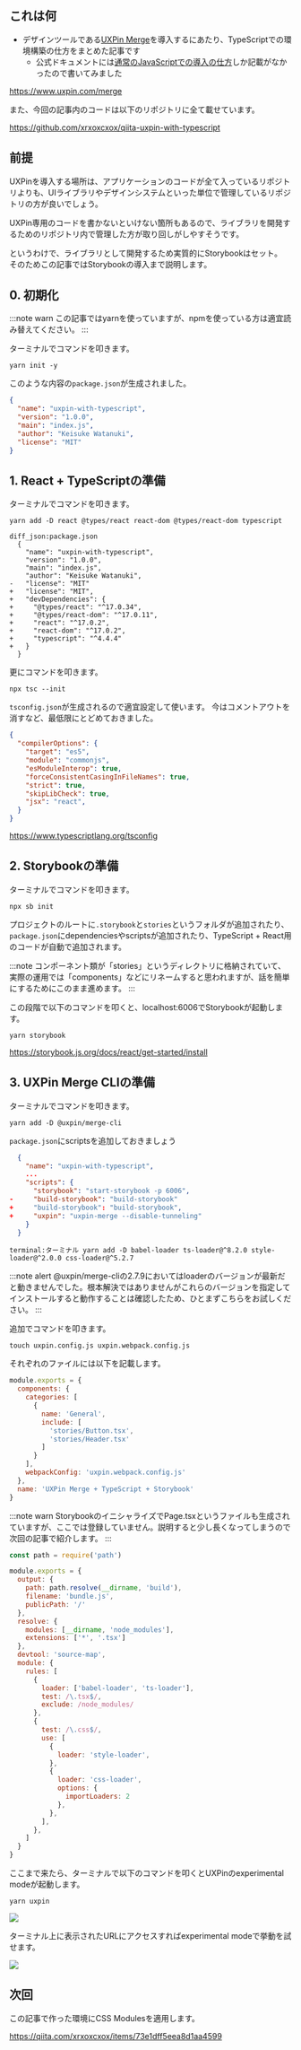 <!--
title:   0から作るUXPin Merge + TypeScript + Storybookの環境
tags:    React,TypeScript,UXPin,UXPin_Merge,storybook
id:      d75d9a00c8102216e0ae
private: false
-->
## これは何

- デザインツールである[UXPin Merge](https://www.uxpin.com/merge)を導入するにあたり、TypeScriptでの環境構築の仕方をまとめた記事です
    - 公式ドキュメントには[通常のJavaScriptでの導入の仕方](https://www.uxpin.com/docs/merge/integrating-your-own-components/)しか記載がなかったので書いてみました

https://www.uxpin.com/merge

また、今回の記事内のコードは以下のリポジトリに全て載せています。

https://github.com/xrxoxcxox/qiita-uxpin-with-typescript

## 前提

UXPinを導入する場所は、アプリケーションのコードが全て入っているリポジトリよりも、UIライブラリやデザインシステムといった単位で管理しているリポジトリの方が良いでしょう。

UXPin専用のコードを書かないといけない箇所もあるので、ライブラリを開発するためのリポジトリ内で管理した方が取り回しがしやすそうです。

というわけで、ライブラリとして開発するため実質的にStorybookはセット。
そのためこの記事ではStorybookの導入まで説明します。

## 0. 初期化

:::note warn
この記事ではyarnを使っていますが、npmを使っている方は適宜読み替えてください。
:::

ターミナルでコマンドを叩きます。

```terminal:ターミナル
yarn init -y
```

このような内容の`package.json`が生成されました。

```json:package.json
{
  "name": "uxpin-with-typescript",
  "version": "1.0.0",
  "main": "index.js",
  "author": "Keisuke Watanuki",
  "license": "MIT"
}
```

## 1. React + TypeScriptの準備

ターミナルでコマンドを叩きます。

```terminal:ターミナル
yarn add -D react @types/react react-dom @types/react-dom typescript
```

```
diff_json:package.json
  {
    "name": "uxpin-with-typescript",
    "version": "1.0.0",
    "main": "index.js",
    "author": "Keisuke Watanuki",
-   "license": "MIT"
+   "license": "MIT",
+   "devDependencies": {
+     "@types/react": "^17.0.34",
+     "@types/react-dom": "^17.0.11",
+     "react": "^17.0.2",
+     "react-dom": "^17.0.2",
+     "typescript": "^4.4.4"
+   }
  }
```

更にコマンドを叩きます。

```terminal:ターミナル
npx tsc --init
```

`tsconfig.json`が生成されるので適宜設定して使います。
今はコメントアウトを消すなど、最低限にとどめておきました。

```json:tsconfig.json
{
  "compilerOptions": {
    "target": "es5",
    "module": "commonjs",
    "esModuleInterop": true,
    "forceConsistentCasingInFileNames": true,
    "strict": true,
    "skipLibCheck": true,
    "jsx": "react",
  }
}
```

https://www.typescriptlang.org/tsconfig

## 2. Storybookの準備

ターミナルでコマンドを叩きます。

```terminal:ターミナル
npx sb init
```

プロジェクトのルートに`.storybook`と`stories`というフォルダが追加されたり、`package.json`にdependenciesやscriptsが追加されたり、TypeScript + React用のコードが自動で追加されます。

:::note
コンポーネント類が「stories」というディレクトリに格納されていて、実際の運用では「components」などにリネームすると思われますが、話を簡単にするためにこのまま進めます。
:::

この段階で以下のコマンドを叩くと、localhost:6006でStorybookが起動します。

```terminal:ターミナル
yarn storybook
```

https://storybook.js.org/docs/react/get-started/install

## 3. UXPin Merge CLIの準備

ターミナルでコマンドを叩きます。

```terminal:ターミナル
yarn add -D @uxpin/merge-cli
```

`package.json`にscriptsを追加しておきましょう

```diff_json:package.json
  {
    "name": "uxpin-with-typescript",
    ...
    "scripts": {
      "storybook": "start-storybook -p 6006",
-     "build-storybook": "build-storybook"
+     "build-storybook": "build-storybook",
+     "uxpin": "uxpin-merge --disable-tunneling"
    }
  }
```

`terminal:ターミナル
yarn add -D babel-loader ts-loader@^8.2.0 style-loader@^2.0.0 css-loader@^5.2.7
`

:::note alert
@uxpin/merge-cliの2.7.9においてはloaderのバージョンが最新だと動きませんでした。根本解決ではありませんがこれらのバージョンを指定してインストールすると動作することは確認したため、ひとまずこちらをお試しください。
:::

追加でコマンドを叩きます。

```terminal:ターミナル
touch uxpin.config.js uxpin.webpack.config.js
```

それぞれのファイルには以下を記載します。

```javascript:uxpin.config.js
module.exports = {
  components: {
    categories: [
      {
        name: 'General',
        include: [
          'stories/Button.tsx',
          'stories/Header.tsx'
        ]
      }
    ],
    webpackConfig: 'uxpin.webpack.config.js'
  },
  name: 'UXPin Merge + TypeScript + Storybook'
}
```

:::note warn
StorybookのイニシャライズでPage.tsxというファイルも生成されていますが、ここでは登録していません。説明すると少し長くなってしまうので次回の記事で紹介します。
:::

```javascript:uxpin.webpack.config.js
const path = require('path')

module.exports = {
  output: {
    path: path.resolve(__dirname, 'build'),
    filename: 'bundle.js',
    publicPath: '/'
  },
  resolve: {
    modules: [__dirname, 'node_modules'],
    extensions: ['*', '.tsx']
  },
  devtool: 'source-map',
  module: {
    rules: [
      {
        loader: ['babel-loader', 'ts-loader'],
        test: /\.tsx$/,
        exclude: /node_modules/
      },
      {
        test: /\.css$/,
        use: [
          {
            loader: 'style-loader',
          },
          {
            loader: 'css-loader',
            options: {
              importLoaders: 2
            },
          },
        ],
      },
    ]
  }
}
```

ここまで来たら、ターミナルで以下のコマンドを叩くとUXPinのexperimental modeが起動します。

```terminal:ターミナル
yarn uxpin
```

![](https://qiita-image-store.s3.ap-northeast-1.amazonaws.com/0/214677/1192a92e-03da-5cb6-19fc-ef01a07551d6.png)

ターミナル上に表示されたURLにアクセスすればexperimental modeで挙動を試せます。

![](https://qiita-image-store.s3.ap-northeast-1.amazonaws.com/0/214677/5b1ad599-2839-11a6-e75f-b1984ba9f877.png)

## 次回

この記事で作った環境にCSS Modulesを適用します。

https://qiita.com/xrxoxcxox/items/73e1dff5eea8d1aa4599